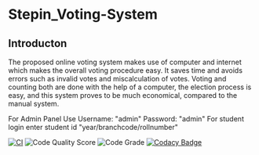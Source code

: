# Stepin_Voting-System

## Introducton

The proposed online voting system makes use of computer and internet which makes the overall voting procedure easy. It saves time and avoids errors such as invalid votes and miscalculation of votes. Voting and counting both are done with the help of a computer, the election process is easy, and this system proves to be much economical, compared to the manual system.

For Admin Panel Use Username: "admin" Password: "admin"
For student login enter student id "year/branchcode/rollnumber"


[![CI](https://github.com/vgbhagya/Stepin_Voting-System/actions/workflows/main.yml/badge.svg)](https://github.com/vgbhagya/Stepin_Voting-System/actions/workflows/main.yml)
![Code Quality Score](https://www.code-inspector.com/project/27836/score/svg)
![Code Grade](https://www.code-inspector.com/project/27836/status/svg)
[![Codacy Badge](https://app.codacy.com/project/badge/Grade/4f726fc8f03b4529bfc7d254008beafa)](https://www.codacy.com/gh/vgbhagya/Stepin_Voting-System/dashboard?utm_source=github.com&amp;utm_medium=referral&amp;utm_content=vgbhagya/Stepin_Voting-System&amp;utm_campaign=Badge_Grade)

